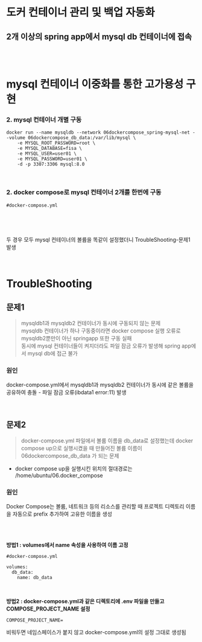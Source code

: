 # 도커 컨테이너 관리 및 백업 자동화 

## 2개 이상의 spring app에서 mysql db 컨테이너에 접속


<br><br>

# mysql 컨테이너 이중화를 통한 고가용성 구현

### 2. mysql 컨테이너 개별 구동

```
docker run --name mysqldb --network 06dockercompose_spring-mysql-net --volume 06dockercompose_db_data:/var/lib/mysql \
    -e MYSQL_ROOT_PASSWORD=root \
    -e MYSQL_DATABASE=fisa \
    -e MYSQL_USER=user01 \
    -e MYSQL_PASSWORD=user01 \
    -d -p 3307:3306 mysql:8.0
```

<br>

### 2. docker compose로 mysql 컨테이너 2개를 한번에 구동 

```
#docker-compose.yml



```

<br>

두 경우 모두 mysql 컨테이너의 볼륨을 똑같이 설정했더니 TroubleShooting-문제1 발생

<br>

# TroubleShooting

## 문제1

> mysqldb1과 mysqldb2 컨테이너가 동시에 구동되지 않는 문제<br>
> mysqldb 컨테이너가 하나 구동중이라면 docker compose 실행 오류로 mysqldb2뿐만이 아닌 springapp 또한 구동 실패<br>
> 동시에 mysql 컨테이너들이 켜지더라도 파일 잠금 오류가 발생해 spring app에서 mysql db에 접근 불가

### 원인
docker-compose.yml에서 mysqldb1과 mysqldb2 컨테이너가 동시에 같은 볼륨을 공유하여 충돌 - 파일 잠금 오류(ibdata1 error:11) 발생

<br>

## 문제2

> docker-compose.yml 파일에서 볼륨 이름을 db_data로 설정했는데 docker compose up으로 실행시켰을 때 만들어진 볼륨 이름이 06dockercompose_db_data 가 되는 문제<br>

* docker compose up을 실행시킨 위치의 절대경로는 /home/ubuntu/06.docker_compose

### 원인
Docker Compose는 볼륨, 네트워크 등의 리소스를 관리할 때 프로젝트 디렉토리 이름을 자동으로 prefix 추가하여 고유한 이름을 생성

<br><br>


<b>방법1 : volumes에서 name 속성을 사용하여 이름 고정</b>
```
#docker-compose.yml 

volumes:
  db_data:
    name: db_data
```

<br>

<b>방법2 : docker-compose.yml과 같은 디렉토리에 .env 파일을 만들고 COMPOSE_PROJECT_NAME 설정 </b>
```
COMPOSE_PROJECT_NAME=
```
비워두면 네임스페이스가 붙지 않고 docker-compose.yml의 설정 그대로 생성됨


